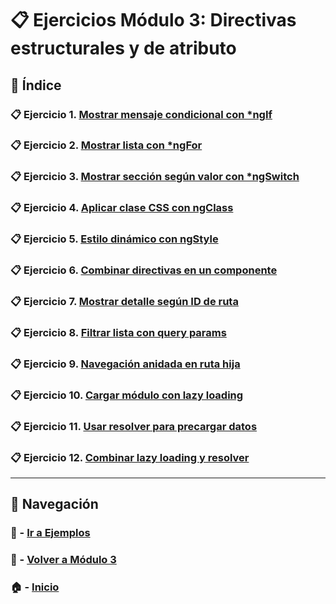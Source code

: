 # 📋 Ejercicios Módulo 3: Directivas estructurales y de atributo

## 📌 Índice

### 📋 Ejercicio 1. [Mostrar mensaje condicional con *ngIf](./Enunciados/Ejercicio_1.md)
### 📋 Ejercicio 2. [Mostrar lista con *ngFor](./Enunciados/Ejercicio_2.md)
### 📋 Ejercicio 3. [Mostrar sección según valor con *ngSwitch](./Enunciados/Ejercicio_3.md)
### 📋 Ejercicio 4. [Aplicar clase CSS con ngClass](./Enunciados/Ejercicio_4.md)
### 📋 Ejercicio 5. [Estilo dinámico con ngStyle](./Enunciados/Ejercicio_5.md)
### 📋 Ejercicio 6. [Combinar directivas en un componente](./Enunciados/Ejercicio_6.md)
### 📋 Ejercicio 7. [Mostrar detalle según ID de ruta](./Enunciados/Ejercicio_7.md)
### 📋 Ejercicio 8. [Filtrar lista con query params](./Enunciados/Ejercicio_8.md)
### 📋 Ejercicio 9. [Navegación anidada en ruta hija](./Enunciados/Ejercicio_9.md)
### 📋 Ejercicio 10. [Cargar módulo con lazy loading](./Enunciados/Ejercicio_10.md)
### 📋 Ejercicio 11. [Usar resolver para precargar datos](./Enunciados/Ejercicio_11.md)
### 📋 Ejercicio 12. [Combinar lazy loading y resolver](./Enunciados/Ejercicio_12.md)

---

## 🔁 Navegación

### 🧪 - [Ir a Ejemplos](../Ejemplos/README.md)

### 📘 - [Volver a Módulo 3](../Modulo_3.md)

### 🏠 - [Inicio](../../README.md)

